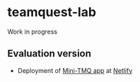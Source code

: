 # teamquest-lab
Work in progress

## Evaluation version
* Deployment of [Mini-TMQ app](https://app.minitmq.org) at [Netlify](https://www.netlify.com/)

